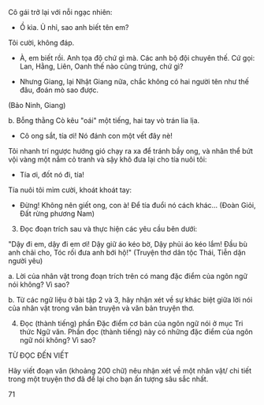 Cô gái trở lại với nỗi ngạc nhiên:
- Ồ kìa. Ủ nhỉ, sao anh biết tên em?

Tôi cười, không đáp.

- À, em biết rồi. Anh tọa độ chứ gì mà. Các anh bộ đội chuyên thế. Cứ gọi: Lan, Hằng, Liên, Oanh thế nào cũng trúng, chứ gì?

- Nhưng Giang, lại Nhật Giang nữa, chắc không có hai người tên như thế đâu, đoán mò sao được.

(Bảo Ninh, Giang)

b. Bỗng thằng Cò kêu "oái" một tiếng, hai tay vò trán lia lịa.

- Cô ong sắt, tía ơi! Nó đánh con một vết đây nè!

Tôi nhanh trí ngược hướng gió chạy ra xa để tránh bầy ong, và nhân thể bứt vội vàng một nắm cỏ tranh và sậy khô đưa lại cho tía nuôi tôi:

- Tía ơi, đốt nó đi, tía!

Tía nuôi tôi mỉm cười, khoát khoát tay:

- Đừng! Không nên giết ong, con à! Để tía đuổi nó cách khác...
(Đoàn Giỏi, Đất rừng phương Nam)

3. Đọc đoạn trích sau và thực hiện các yêu cầu bên dưới:

"Dậy đi em, dậy đi em ơi!
Dậy giữ áo kéo bờ,
Dậy phủi áo kéo lắm!
Đầu bù anh chải cho,
Tóc rối đưa anh bới hộ!"
(Truyện thơ dân tộc Thái, Tiễn dặn người yêu)

a. Lời của nhân vật trong đoạn trích trên có mang đặc điểm của ngôn ngữ nói không? Vì sao?

b. Từ các ngữ liệu ở bài tập 2 và 3, hãy nhận xét về sự khác biệt giữa lời nói của nhân vật trong văn bản truyện và văn bản truyện thơ.

4. Đọc (thành tiếng) phần Đặc điểm cơ bản của ngôn ngữ nói ở mục Tri thức Ngữ văn. Phần đọc (thành tiếng) này có những đặc điểm của ngôn ngữ nói không? Vì sao?

TỪ ĐỌC ĐẾN VIẾT

Hãy viết đoạn văn (khoảng 200 chữ) nêu nhận xét về một nhân vật/ chi tiết trong một truyện thơ đã để lại cho bạn ấn tượng sâu sắc nhất.

71